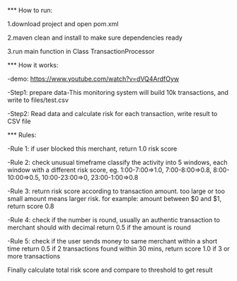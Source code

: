 *** How to run:

1.download project and open pom.xml

2.maven clean and install to make sure dependencies ready

3.run main function in Class TransactionProcessor

*** How it works:

-demo: https://www.youtube.com/watch?v=dVQ4ArdfOyw

-Step1: prepare data-This monitoring system will build 10k transactions,
       and write to files/test.csv

-Step2: Read data and calculate risk for each transaction, write result to CSV file


*** Rules:

-Rule 1: if user blocked this merchant, return 1.0 risk score


-Rule 2: check unusual timeframe
        classify the activity into 5 windows, each window with a different risk score,
        eg. 1:00-7:00=>1.0, 7:00-8:00=>0.8, 8:00-10:00=>0.5, 10:00-23:00=>0, 23:00-1:00=>0.8

-Rule 3: return risk score according to transaction amount.
        too large or too small amount means larger risk.
        for example: amount between $0 and $1, return score 0.8

-Rule 4: check if the number is round, usually an authentic transaction to merchant should with decimal
        return 0.5 if the amount is round

-Rule 5: check if the user sends money to same merchant within a short time
        return 0.5 if 2 transactions found within 30 mins, return score 1.0 if 3 or more transactions

Finally calculate total risk score and compare to threshold to get result
